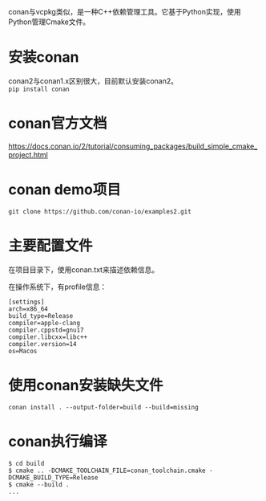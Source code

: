 conan与vcpkg类似，是一种C++依赖管理工具。它基于Python实现，使用Python管理Cmake文件。   

# 安装conan
conan2与conan1.x区别很大，目前默认安装conan2。  
`pip install conan`

# conan官方文档
<https://docs.conan.io/2/tutorial/consuming_packages/build_simple_cmake_project.html>
# conan demo项目
`git clone https://github.com/conan-io/examples2.git`
# 主要配置文件
在项目目录下，使用conan.txt来描述依赖信息。 

在操作系统下，有profile信息：
```
[settings]
arch=x86_64
build_type=Release
compiler=apple-clang
compiler.cppstd=gnu17
compiler.libcxx=libc++
compiler.version=14
os=Macos
```

# 使用conan安装缺失文件
`conan install . --output-folder=build --build=missing`

# conan执行编译
```
$ cd build
$ cmake .. -DCMAKE_TOOLCHAIN_FILE=conan_toolchain.cmake -DCMAKE_BUILD_TYPE=Release
$ cmake --build .
...
```